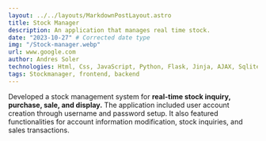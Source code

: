```yaml
---
layout: ../../layouts/MarkdownPostLayout.astro
title: Stock Manager
description: An application that manages real time stock.
date: "2023-10-27" # Corrected date type
img: "/Stock-manager.webp"
url: www.google.com
author: Andres Soler
technologies: Html, Css, JavaScript, Python, Flask, Jinja, AJAX, Sqlite, Werkzeug
tags: Stockmanager, frontend, backend
---
```


Developed a stock management system for **real-time stock inquiry, purchase, sale, and display.** The application included user account creation through username and password setup. It also featured functionalities for account information modification, stock inquiries, and sales transactions.